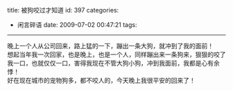 title: 被狗咬过才知道
id: 397
categories:
  - 闲言碎语
date: 2009-07-02 00:47:21
tags:
---

晚上一个人从公司回来，路上猛的一下，蹦出一条大狗，就冲到了我的面前！
</br>想起当年我一次回家，也是晚上，也是一个人，同样蹦出来一条狗来，狠狠的咬了我一口，也就仅仅一口，害得我现在不管大狗小狗，冲到我面前，我都是心有余悸！
</br>好在现在城市的宠物狗多，都不咬人的，今天晚上我很平安的回来了！
